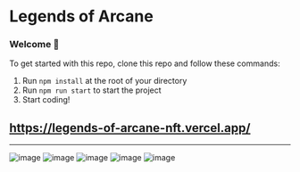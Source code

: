 # Legends of Arcane  

### **Welcome 👋**
To get started with this repo, clone this repo and follow these commands:

1. Run `npm install` at the root of your directory
2. Run `npm run start` to start the project
3. Start coding!

## https://legends-of-arcane-nft.vercel.app/

---

![image](https://user-images.githubusercontent.com/53618733/146692007-1cc6c713-2d94-4767-a78d-db08a2c2a5a6.png)
![image](https://user-images.githubusercontent.com/53618733/146692018-d9f6654b-747c-4387-9056-cd1f83581352.png)
![image](https://user-images.githubusercontent.com/53618733/146692059-76bbd4b2-846f-4c72-96ec-7bea52ade1c9.png)
![image](https://user-images.githubusercontent.com/53618733/146691860-2fe6b07f-fe8f-4455-ae01-2092cb5f682a.png)
![image](https://user-images.githubusercontent.com/53618733/146691887-106877e4-88eb-4e80-bf2a-d5735f1dd376.png)


